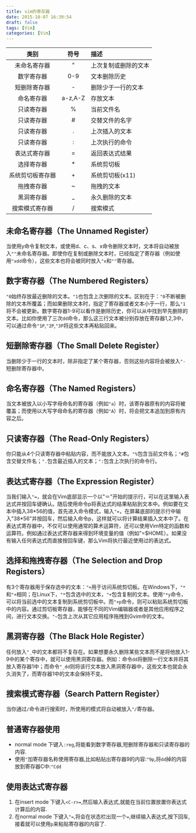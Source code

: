 ```yaml
---
title: vim的寄存器
date: 2015-10-07 16:39:54
draft: false
tags: [Vim]
categories: [Vim]
---
```


|类别|符号|描述|
|:---:|:---:|:---|
|未命名寄存器|"|上次复制或删除的文本|
|数字寄存器|0-9|文本删除历史|
|短删除寄存器|-|删除少于一行的文本|
|命名寄存器|a-z,A-Z|存放文本|
|只读寄存器|%|当前文件名|
|只读寄存器|#|交替文件的名字|
|只读寄存器|.|上次插入的文本|
|只读寄存器|:|上次执行的命令|
|表达式寄存器|=|返回表达式结果|
|选择寄存器|\*|系统剪切板|
|系统剪切板寄存器|+|系统剪切板(x11)|
|拖拽寄存器|~|拖拽的文本|
|黑洞寄存器|\_|永久删除的文本|
|搜索模式寄存器|/|搜索模式|
## 未命名寄存器（The Unnamed Register）
当使用y命令复制文本，或使用d、c、s、x命令删除文本时，文本将自动被放入`""`未命名寄存器。即使你在复制或删除文本时，已经指定了寄存器（例如使用`"xdd`命令），这些文本也将会被同时放入`"x`和`""`寄存器。
## 数字寄存器（The Numbered Registers） 
`"0`始终存放最近删除的文本。`"1`也包含上次删除的文本。区别在于：`"0`不断被删除的文本所覆盖；而如果删除文本时，指定了寄存器或者文本小于一行，那么`"1`将不会被更新。数字寄存器1-9可以看作是删除历史，你可以从中找到早先删除的文本。比如你使用了三次`dd`命令，那么这三行文本被分别存放在寄存器1,2,3中，可以通过命令`"1P`,`"2P`,`"3P`将这些文本再粘贴回来。
## 短删除寄存器（The Small Delete Register）
当删除少于一行的文本时，除非指定了某个寄存器，否则这些内容将会被放入`"-`短删除寄存器中。
## 命名寄存器（The Named Registers）
当文本被放入以小写字母命名的寄存器（例如`"a`）时，该寄存器原有的内容将被覆盖；而使用以大写字母命名的寄存器（例如`"A`）时，将会把文本追加到原有内容之后。
## 只读寄存器（The Read-Only Registers）
你只能从4个只读寄存器中粘贴内容，而不能放入文本。`"%`包含当前文件名；`"#`包含交替文件名；`".`包含最近插入的文本；`":`包含上次执行的命令行。
## 表达式寄存器（The Expression Register）
当我们输入`"=`，就会在Vim底部显示一个以"＝"开始的提示行，可以在这里输入表达式并按回车键确认。随后使用命令p将表达式的结果粘贴到文本中。例如要在文本中插入38\*56的值，首先进入命令模式，输入`"=`，在屏幕底部的提示行中输入"38\*56"并按回车，然后输入命令p，这样就可以将计算结果插入文本中了。在表达式寄存器中，不仅可以使用通常的算术运算符，还可以使用Vim特定的函数和运算符。例如通过表达式寄存器来得到环境变量的值（例如"=$HOME）。如果没有输入任何表达式而直接按回车键，那么Vim将执行最近使用过的表达式。
## 选择和拖拽寄存器（The Selection and Drop Registers）
有3个寄存器用于保存选中的文本：`"+`用于访问系统剪切板。在Windows下，`"*`和`"+`相同；在Linux下，`"*`包含选中的文本，`"+`包含复制的文本。使用`"*y`命令，可以将当前选中的文本复制到系统剪切板中。而`"+p`命令，则可以粘贴系统剪切板中的内容。通过剪切板寄存器，能够在不同的Vim编辑器或者是其他应用程序之间，进行文本交换。`"~`包含上次从其它应用程序拖拽到Gvim中的文本。
## 黑洞寄存器（The Black Hole Register）
任何放入`"_`中的文本都将不复存在。如果想要永久删除某些文本而不是将他放入1-9中的某个寄存中，就可以使用黑洞寄存器。例如：命令`dd`将删除一行文本并将其放入寄存器1中；而命令`"_dd`则将该行文本放入黑洞寄存器中，这些文本也就会永久消失了，而寄存器1中的文本会保持不变。
## 搜索模式寄存器（Search Pattern Register）
当你通过`/`命令进行搜索时，所使用的模式将自动被放入`"/`寄存器。
## 普通寄存器使用
* normal mode 下键入`:reg`,将能看到数字寄存器,短删除寄存器和只读寄存器的内容.
* 使用`"`加寄存器名称使用寄存器,比如粘贴出寄存器9的内容:`"9p`,将`dd`掉的内容放到寄存器C中:`"Cdd`

## 使用表达式寄存器
1. 在insert mode 下键入`<C-r>=`,然后输入表达式,就能在当前位置放置你表达式计算后的内容.
2. 在normal mode 下键入`"=`,将会在状态栏出现一个`=`,继续输入表达式,按下回车,接着就可以使用`p`来粘贴寄存器的内容了.
